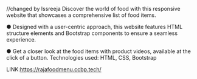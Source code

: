 //changed by lssreeja
Discover the world of food with this responsive website that showcases a comprehensive list of food items.
  
  ● Designed with a user-centric approach, this website features HTML structure elements and Bootstrap 
  components to ensure a seamless experience.
  
  ● Get a closer look at the food items with product videos, available at the click of a button.
Technologies used: HTML, CSS, Bootstrap

LINK:https://rajafoodmenu.ccbp.tech/
